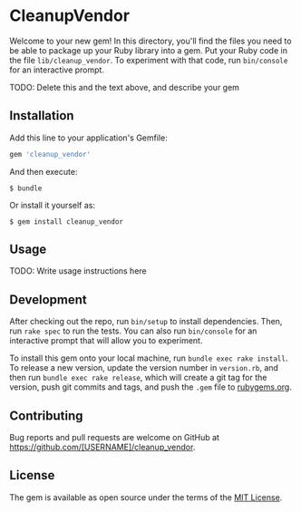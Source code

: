 # CleanupVendor

Welcome to your new gem! In this directory, you'll find the files you need to be able to package up your Ruby library into a gem. Put your Ruby code in the file `lib/cleanup_vendor`. To experiment with that code, run `bin/console` for an interactive prompt.

TODO: Delete this and the text above, and describe your gem

## Installation

Add this line to your application's Gemfile:

```ruby
gem 'cleanup_vendor'
```

And then execute:

    $ bundle

Or install it yourself as:

    $ gem install cleanup_vendor

## Usage

TODO: Write usage instructions here

## Development

After checking out the repo, run `bin/setup` to install dependencies. Then, run `rake spec` to run the tests. You can also run `bin/console` for an interactive prompt that will allow you to experiment.

To install this gem onto your local machine, run `bundle exec rake install`. To release a new version, update the version number in `version.rb`, and then run `bundle exec rake release`, which will create a git tag for the version, push git commits and tags, and push the `.gem` file to [rubygems.org](https://rubygems.org).

## Contributing

Bug reports and pull requests are welcome on GitHub at https://github.com/[USERNAME]/cleanup_vendor.

## License

The gem is available as open source under the terms of the [MIT License](https://opensource.org/licenses/MIT).
